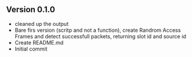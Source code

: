 ## Version 0.1.0
 - cleaned up the output
 - Bare firs version (scritp and not a function), create Randrom Access Frames and detect successfull packets, returning slot id and source id
 - Create README.md
 - Initial commit

